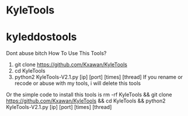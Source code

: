 # KyleTools
# kyleddostools
Dont abuse bitch
How To Use This Tools?
1. git clone https://github.com/Kxawan/KyleTools
2. cd KyleTools
3. python2 KyleTools-V2.1.py [ip] [port] [times] [thread]
If you rename or recode or abuse with my tools, i will delete this tools

Or the simple code to install this tools is
rm -rf KyleTools && git clone https://github.com/Kxawan/KyleTools && cd KyleTools && python2 KyleTools-V2.1.py [ip] [port] [times] [thread]
